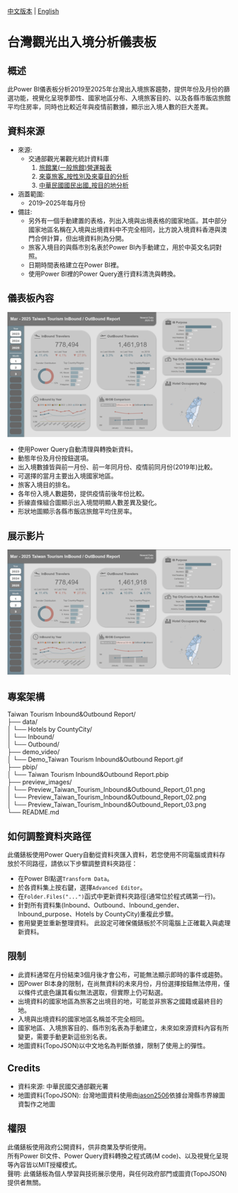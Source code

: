 [中文版本](README.md) | [English](README_EN.md)  
  
# 台灣觀光出入境分析儀表板   
  
## 概述  
此Power BI儀表板分析2019至2025年台灣出入境旅客趨勢，提供年份及月份的篩選功能，視覺化呈現季節性、國家地區分布、入境旅客目的、以及各縣市飯店旅館平均住房率，同時也比較近年與疫情前數據，顯示出入境人數的巨大差異。  

## 資料來源  
- 來源:  
  - 交通部觀光署觀光統計資料庫  
    1. [旅館業(一般旅館)營運報表](https://admin.taiwan.net.tw/businessinfo/FilePage?a=9711)  
    2. [來臺旅客_按性別及來臺目的分析](https://stat.taiwan.net.tw/statistics/month/inbound/gender/purpose)  
    3. [中華民國國民出國_按目的地分析](https://stat.taiwan.net.tw/statistics/month/outbound/destination)  
- 涵蓋範圍:  
  - 2019–2025年每月份  
- 備註:  
  - 另外有一個手動建置的表格，列出入境與出境表格的國家地區。其中部分國家地區名稱在入境與出境資料中不完全相同，比方說入境資料香港與澳門合併計算，但出境資料則為分開。   
  - 旅客入境目的與縣市別名表於Power BI內手動建立，用於中英文名詞對照。  
  - 日期時間表格建立在Power BI裡。  
  - 使用Power BI裡的Power Query進行資料清洗與轉換。  

## 儀表板內容  
![Preview Images](preview_images/Preview_Taiwan_Tourism_Inbound&Outbound_Report_01.png)  
- 使用Power Query自動清理與轉換新資料。  
- 動態年份及月份按鈕選項。  
- 出入境數據皆與前一月份、前一年同月份、疫情前同月份(2019年)比較。
- 可選擇的當月主要出入境國家地區。  
- 旅客入境目的排名。  
- 各年份入境人數趨勢，提供疫情前後年份比較。  
- 折線直條組合圖顯示出入境間明顯人數差異及變化。  
- 形狀地圖顯示各縣市飯店旅館平均住房率。  

## 展示影片  
![Dashboard Demo](demo_video/Demo_Taiwan_Tourism_Inbound&Outbound_Report.gif)  
  
## 專案架構  
Taiwan Tourism Inbound&Outbound Report/  
├── data/  
│   └── Hotels by CountyCity/  
│   └── Inbound/  
│   └── Outbound/  
├── demo_video/  
│   └── Demo_Taiwan Tourism Inbound&Outbound Report.gif  
├── pbip/  
│   └── Taiwan Tourism Inbound&Outbound Report.pbip  
├── preview_images/  
│   └── Preview_Taiwan_Tourism_Inbound&Outbound_Report_01.png  
│   └── Preview_Taiwan_Tourism_Inbound&Outbound_Report_02.png  
│   └── Preview_Taiwan_Tourism_Inbound&Outbound_Report_03.png   
└── README.md  
  
## 如何調整資料夾路徑  
此儀錶板使用Power Query自動從資料夾匯入資料，若您使用不同電腦或資料存放於不同路徑，請依以下步驟調整資料夾路徑：  
- 在Power BI點選`Transform Data`。  
- 於各資料集上按右鍵，選擇`Advanced Editor`。  
- 在`Folder.Files("...")`函式中更新資料夾路徑(通常位於程式碼第一行)。  
- 針對所有資料集(Inbound、Outbound、Inbound_gender、Inbound_purpose、Hotels by CountyCity)重複此步驟。  
- 套用變更並重新整理資料。
此設定可確保儀錶板於不同電腦上正確載入與處理新資料。  

## 限制  
- 此資料通常在月份結束3個月後才會公布，可能無法顯示即時的事件或趨勢。  
- 因Power BI本身的限制，在尚無資料的未來月份，月份選擇按鈕無法停用，僅以條件式底色讓其看似無法選取，但實際上仍可點選。  
- 出境資料的國家地區為旅客之出境目的地，可能並非旅客之國籍或最終目的地。
- 入境與出境資料的國家地區名稱並不完全相同。  
- 國家地區、入境旅客目的、縣市別名表為手動建立，未來如來源資料內容有所變更，需要手動更新這些別名表。  
- 地圖資料(TopoJSON)以中文地名為判斷依據，限制了使用上的彈性。  

## Credits  
- 資料來源: 中華民國交通部觀光署
- 地圖資料(TopoJSON): 台灣地圖資料使用由[jason2506](https://github.com/jason2506/Taiwan.TopoJSON)依據台灣縣市界線圖資製作之地圖 

## 權限  
此儀錶板使用政府公開資料，供非商業及學術使用。  
所有Power BI文件、Power Query資料轉換之程式碼(M code)、以及視覺化呈現等內容皆以MIT授權模式。  
聲明: 此儀錶板為個人學習與技術展示使用，與任何政府部門或圖資(TopoJSON)提供者無關。  
